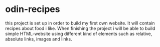 # odin-recipes
this project is set up in order to build my first own website. It will contain recipes about food i like.
When finishing the project i will be able to build simple HTML-website using different kind of elements such as relative, absolute links, images and links.

